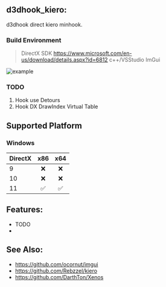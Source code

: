 ## d3dhook_kiero:
d3dhook direct kiero minhook. 

### Build Environment
> DirectX SDK 
https://www.microsoft.com/en-us/download/details.aspx?id=6812
> c++/VSStudio 
> ImGui

![example](https://raw.githubusercontent.com/marlkiller/d3dhook_kiero/master/image/eg.gif)

### TODO
1. Hook use Detours 
2. Hook DX DrawIndex Virtual Table

## Supported Platform

### Windows
| DirectX                             | x86 | x64 |
| :---------------------------------- | :------: | :----: | 
| 9   |    ❌    |   ❌   | 
| 10  |    ❌    |   ❌   |
| 11  |    ✅    |   ✅   |  

## Features:
- TODO
- 


## See Also:
- https://github.com/ocornut/imgui
- https://github.com/Rebzzel/kiero
- https://github.com/DarthTon/Xenos
